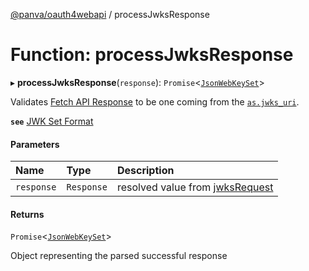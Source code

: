 [@panva/oauth4webapi](../README.md) / processJwksResponse

# Function: processJwksResponse

▸ **processJwksResponse**(`response`): `Promise`<[`JsonWebKeySet`](../interfaces/JsonWebKeySet.md)\>

Validates
[Fetch API Response](https://developer.mozilla.org/en-US/docs/Web/API/Response)
to be one coming from the
[`as.jwks_uri`](../interfaces/AuthorizationServer.md#jwks_uri).

**`see`** [JWK Set Format](https://www.rfc-editor.org/rfc/rfc7517.html#section-5)

#### Parameters

| Name | Type | Description |
| :------ | :------ | :------ |
| `response` | `Response` | resolved value from [jwksRequest](jwksRequest.md) |

#### Returns

`Promise`<[`JsonWebKeySet`](../interfaces/JsonWebKeySet.md)\>

Object representing the parsed successful response
